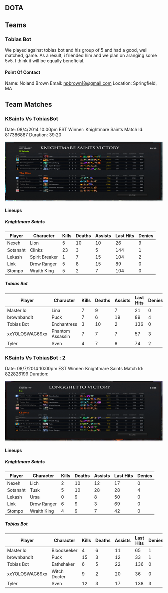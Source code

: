 DOTA
----

## Teams

### Tobias Bot

We played against tobias bot and his group of 5 and had a good, well matched, game. As a result, i friended him and we plan on aranging some 5v5. I think it will be equally beneficial.

#### Point Of Contact

Name: Noland Brown
Email: npbrown18@gmail.com
Location: Springfield, MA

## Team Matches

### KSaints Vs TobiasBot

Date: 08/4/2014 10:00pm EST
Winner: Knightmare Saints
Match Id: 817386887
Duration: 39:20

![Score Sheet](images/20140804.png)

#### Lineups

##### Knightmare Saints

| Player        | Character    	| Kills | Deaths | Assists | Last Hits | Denies |
| ------------- | ------------ 	| ----- | ------ | ------- | --------- | ------ |
| Nexeh	        | Lion 		   	| 5 	| 10 	 | 10 	   | 26 	   | 9 		|
| Sotanaht		| Clinkz 		| 23 	| 3 	 | 5	   | 144 	   | 1 		|
| Lekash		| Spirit Breaker| 1 	| 7 	 | 15 	   | 104 	   | 2		|
| Link			| Drow Ranger   | 5 	| 8 	 | 15 	   | 89 	   | 0 		|
| Stompo		| Wraith King	| 5 	| 2		 | 7 	   | 104 	   | 0		|

##### Tobias Bot

| Player        | Character    | Kills | Deaths | Assists | Last Hits | Denies |
| ------------- | ------------ | ----- | ------ | ------- | --------- | ------ |
| Master Io		| Lina		   | 7	   | 9 | 7 | 21 | 0 |
| brownbandit	| Puck		   | 7 | 6 | 19 | 89 | 4 |
| Tobias Bot	| Enchantress  | 3 | 10 | 2 | 136 | 0 |
| xxYOLOSWAG69xx| Phantom Assassin | 7 | 7 | 7 | 57 | 3 |
| Tyler			| Sven		   | 4 | 7 | 8 | 74 | 2 |

### KSaints Vs TobiasBot : 2

Date: 08/7/2014 10:00pm EST
Winner: Knightmare Saints
Match Id: 822826199
Duration: 

![Score Sheet](images/20140807.png)

#### Lineups

##### Knightmare Saints

| Player        | Character    	| Kills | Deaths | Assists | Last Hits | Denies |
| ------------- | ------------ 	| ----- | ------ | ------- | --------- | ------ |
| Nexeh	        | Lich 		   	| 2 	| 10 	 | 12 	   | 17 	   | 0 		|
| Sotanaht		| Tusk	 		| 5 	| 10 	 | 28	   | 28 	   | 4 		|
| Lekash		| Ursa 			| 0 	| 9 	 | 8 	   | 50 	   | 0		|
| Link			| Drow Ranger   | 6 	| 9 	 | 3 	   | 69 	   | 0 		|
| Stompo		| Wraith King	| 4 	| 9		 | 7 	   | 42 	   | 0		|

##### Tobias Bot

| Player        | Character    | Kills | Deaths | Assists | Last Hits | Denies |
| ------------- | ------------ | ----- | ------ | ------- | --------- | ------ |
| Master Io		| Bloodseeker  | 4	   | 6 | 11 | 65 | 1 |
| brownbandit	| Puck		   | 15 | 3 | 12 | 33 | 1 |
| Tobias Bot	| Eathshaker   | 6 | 5 | 22 | 136 | 0 |s
| xxYOLOSWAG69xx| Witch Docter | 9 | 2 | 20 | 36 | 0 |
| Tyler			| Sven		   | 12 | 3 | 17 | 138 | 3 |